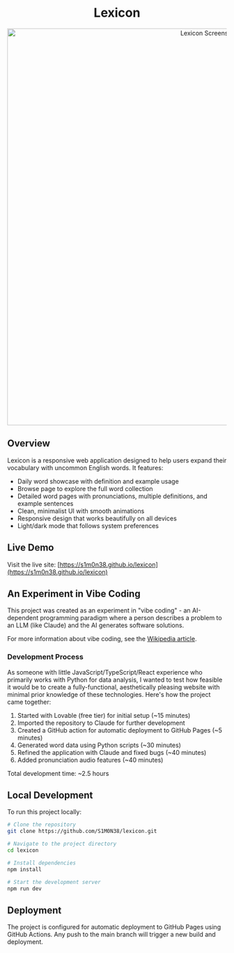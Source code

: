 <div align="center">
  <h1>Lexicon</h1>
  <img width="910" alt="Lexicon Screenshot" src="https://github.com/user-attachments/assets/cbe6b819-2109-470a-be1a-402eb4765772" />
</div>

## Overview

Lexicon is a responsive web application designed to help users expand their vocabulary with uncommon English words. It features:

- Daily word showcase with definition and example usage
- Browse page to explore the full word collection
- Detailed word pages with pronunciations, multiple definitions, and example sentences
- Clean, minimalist UI with smooth animations
- Responsive design that works beautifully on all devices
- Light/dark mode that follows system preferences

## Live Demo

Visit the live site: [https://s1m0n38.github.io/lexicon](https://s1m0n38.github.io/lexicon)

## An Experiment in Vibe Coding

This project was created as an experiment in "vibe coding" - an AI-dependent programming paradigm where a person describes a problem to an LLM (like Claude) and the AI generates software solutions.

For more information about vibe coding, see the [Wikipedia article](https://en.wikipedia.org/wiki/Vibe_coding).

### Development Process

As someone with little JavaScript/TypeScript/React experience who primarily works with Python for data analysis, I wanted to test how feasible it would be to create a fully-functional, aesthetically pleasing website with minimal prior knowledge of these technologies. Here's how the project came together:

1. Started with Lovable (free tier) for initial setup (~15 minutes)
2. Imported the repository to Claude for further development
3. Created a GitHub action for automatic deployment to GitHub Pages (~5 minutes)
4. Generated word data using Python scripts (~30 minutes)
5. Refined the application with Claude and fixed bugs (~40 minutes)
6. Added pronunciation audio features (~40 minutes)

Total development time: ~2.5 hours

## Local Development

To run this project locally:

```sh
# Clone the repository
git clone https://github.com/S1M0N38/lexicon.git

# Navigate to the project directory
cd lexicon

# Install dependencies
npm install

# Start the development server
npm run dev
```

## Deployment

The project is configured for automatic deployment to GitHub Pages using GitHub Actions. Any push to the main branch will trigger a new build and deployment.
